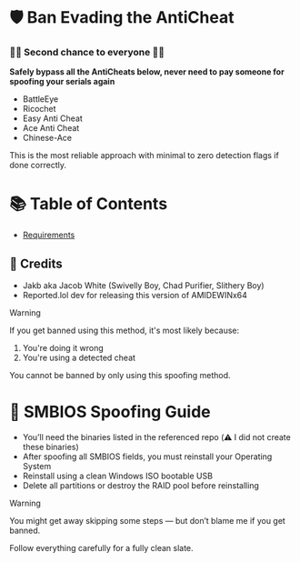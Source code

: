 # 🛡️ Ban Evading the AntiCheat
### 💪💪 Second chance to everyone 💪💪

**Safely bypass all the AntiCheats below, never need to pay someone for spoofing your serials again**
- BattleEye
- Ricochet
- Easy Anti Cheat
- Ace Anti Cheat
- Chinese-Ace

This is the most reliable approach with minimal to zero detection flags if done correctly.

# 📚 Table of Contents
- [Requirements](https://github.com/GoofyNest/HardwareSpoofing/blob/main/Requirements.md)


## 🙌 Credits
- Jakb aka Jacob White (Swivelly Boy, Chad Purifier, Slithery Boy)
- Reported.lol dev for releasing this version of AMIDEWINx64

> [!WARNING]
> If you get banned using this method, it's most likely because:
> 1. You're doing it wrong
> 2. You're using a detected cheat
>
> You cannot be banned by only using this spoofing method.

# 🧬 SMBIOS Spoofing Guide

- You’ll need the binaries listed in the referenced repo (⚠️ I did not create these binaries)
- After spoofing all SMBIOS fields, you must reinstall your Operating System
- Reinstall using a clean Windows ISO bootable USB
- Delete all partitions or destroy the RAID pool before reinstalling

> [!WARNING]
> You might get away skipping some steps — but don’t blame me if you get banned.
> 
> Follow everything carefully for a fully clean slate.
